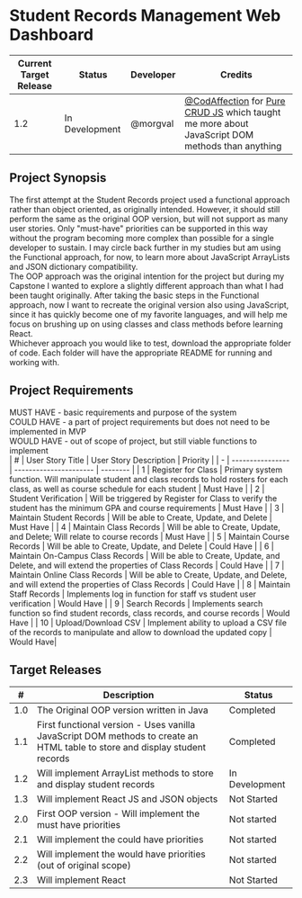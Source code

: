 # Student Records Management Web Dashboard
| Current Target Release | Status | Developer	| Credits	|
| ---------------------- | ------ | --------- | ------- |
| 1.2 | In Development | @morgval | [@CodAffection](https://github.com/CodAffection) for [Pure CRUD JS](https://github.com/CodAffection/Pure-JavaScript-CRUD-Operations-with-Html) which taught me more about JavaScript DOM methods than anything |

## Project Synopsis
The first attempt at the Student Records project used a functional approach rather than object oriented, as originally intended.  However, it should still perform the same as the original OOP version, but will not support as many user stories.  Only "must-have" priorities can be supported in this way without the program becoming more complex than possible for a single developer to sustain.  I may circle back further in my studies but am using the Functional approach, for now, to learn more about JavaScript ArrayLists and JSON dictionary compatibility.  
The OOP approach was the original intention for the project but during my Capstone I wanted to explore a slightly different approach than what I had been taught originally.  After taking the basic steps in the Functional approach, now I want to recreate the original version also using JavaScript, since it has quickly become one of my favorite languages, and will help me focus on brushing up on using classes and class methods before learning React.  
Whichever approach you would like to test, download the appropriate folder of code.  Each folder will have the appropriate README for running and working with.

## Project Requirements
MUST HAVE - basic requirements and purpose of the system  
COULD HAVE - a part of project requirements but does not need to be implemented in MVP  
WOULD HAVE - out of scope of project, but still viable functions to implement  
| # | User Story Title | User Story Description | Priority | 
| - | ---------------- | ---------------------- | -------- |
| 1 | Register for Class | Primary system function.  Will manipulate student and class records to hold rosters for each class, as well as course schedule for each student | Must Have |
| 2 | Student Verification | Will be triggered by Register for Class to verify the student has the minimum GPA and course requirements | Must Have |
| 3 | Maintain Student Records | Will be able to Create, Update, and Delete | Must Have |
| 4 | Maintain Class Records | Will be able to Create, Update, and Delete; Will relate to course records | Must Have |
| 5 | Maintain Course Records | Will be able to Create, Update, and Delete | Could Have |
| 6 | Maintain On-Campus Class Records | Will be able to Create, Update, and Delete, and will extend the properties of Class Records | Could Have |
| 7 | Maintain Online Class Records | Will be able to Create, Update, and Delete, and will extend the properties of Class Records | Could Have |
| 8 | Maintain Staff Records | Implements log in function for staff vs student user verification | Would Have |
| 9 | Search Records | Implements search function so find student records, class records, and course records | Would Have |
| 10 | Upload/Download CSV | Implement ability to upload a CSV file of the records to manipulate and allow to download the updated copy | Would Have|

## Target Releases
| # | Description | Status |
| - | ----------- | ------ |
| 1.0 | The Original OOP version written in Java | Completed |
| 1.1 | First functional version - Uses vanilla JavaScript DOM methods to create an HTML table to store and display student records | Completed |  
| 1.2 | Will implement ArrayList methods to store and display student records | In Development | 
| 1.3 | Will implement React JS and JSON objects | Not Started | 
| 2.0 | First OOP version - Will implement the must have priorities | Not started | 
| 2.1 | Will implement the could have priorities | Not started  | 
| 2.2 | Will implement the would have priorities (out of original scope) | Not started  | 
| 2.3 | Will implement React | Not Started | 
